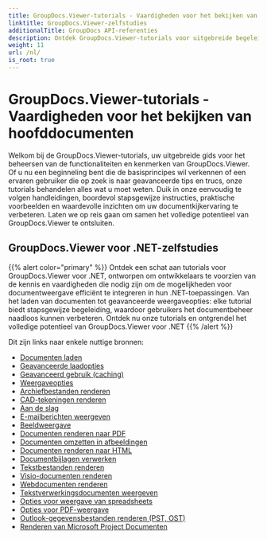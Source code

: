 ```yaml
---
title: GroupDocs.Viewer-tutorials - Vaardigheden voor het bekijken van hoofddocumenten
linktitle: GroupDocs.Viewer-zelfstudies
additionalTitle: GroupDocs API-referenties
description: Ontdek GroupDocs.Viewer-tutorials voor uitgebreide begeleiding bij het maximaliseren van de weergavemogelijkheden van documenten. Ontgrendel vandaag nog het volledige potentieel!
weight: 11
url: /nl/
is_root: true
---
```


# GroupDocs.Viewer-tutorials - Vaardigheden voor het bekijken van hoofddocumenten


Welkom bij de GroupDocs.Viewer-tutorials, uw uitgebreide gids voor het beheersen van de functionaliteiten en kenmerken van GroupDocs.Viewer. Of u nu een beginneling bent die de basisprincipes wil verkennen of een ervaren gebruiker die op zoek is naar geavanceerde tips en trucs, onze tutorials behandelen alles wat u moet weten. Duik in onze eenvoudig te volgen handleidingen, boordevol stapsgewijze instructies, praktische voorbeelden en waardevolle inzichten om uw documentkijkervaring te verbeteren. Laten we op reis gaan om samen het volledige potentieel van GroupDocs.Viewer te ontsluiten.

## GroupDocs.Viewer voor .NET-zelfstudies
{{% alert color="primary" %}}
Ontdek een schat aan tutorials voor GroupDocs.Viewer voor .NET, ontworpen om ontwikkelaars te voorzien van de kennis en vaardigheden die nodig zijn om de mogelijkheden voor documentweergave efficiënt te integreren in hun .NET-toepassingen. Van het laden van documenten tot geavanceerde weergaveopties: elke tutorial biedt stapsgewijze begeleiding, waardoor gebruikers het documentbeheer naadloos kunnen verbeteren. Ontdek nu onze tutorials en ontgrendel het volledige potentieel van GroupDocs.Viewer voor .NET
{{% /alert %}}

Dit zijn links naar enkele nuttige bronnen:
 
- [Documenten laden](./net/loading-documents/)
- [Geavanceerde laadopties](./net/advanced-loading/)
- [Geavanceerd gebruik (caching)](./net/advanced-usage-caching/)
- [Weergaveopties](./net/rendering-options/)
- [Archiefbestanden renderen](./net/rendering-archive-files/)
- [CAD-tekeningen renderen](./net/rendering-cad-drawings/)
- [Aan de slag](./net/getting-started/)
- [E-mailberichten weergeven](./net/rendering-email-messages/)
- [Beeldweergave](./net/image-rendering/)
- [Documenten renderen naar PDF](./net/rendering-documents-pdf/)
- [Documenten omzetten in afbeeldingen](./net/rendering-documents-images/)
- [Documenten renderen naar HTML](./net/rendering-documents-html/)
- [Documentbijlagen verwerken](./net/processing-document-attachments/)
- [Tekstbestanden renderen](./net/rendering-text-files/)
- [Visio-documenten renderen](./net/rendering-visio-documents/)
- [Webdocumenten renderen](./net/rendering-web-documents/)
- [Tekstverwerkingsdocumenten weergeven](./net/rendering-word-processing-documents/)
- [Opties voor weergave van spreadsheets](./net/spreadsheet-rendering-options/)
- [Opties voor PDF-weergave](./net/pdf-rendering-options/)
- [Outlook-gegevensbestanden renderen (PST, OST)](./net/rendering-outlook-data-files/)
- [Renderen van Microsoft Project Documenten](./net/rendering-ms-project-documents/)
